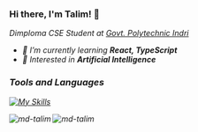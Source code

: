 ### Hi there, I'm Talim! 👋

<p><em>Dimploma CSE Student at <a href="https://gpindri.ac.in/">Govt. Polytechnic Indri</a></p>

- 🌱 I’m currently learning **React, TypeScript**
- 🧐 Interested in **Artificial Intelligence**

### Tools and Languages

[![My Skills](https://skillicons.dev/icons?i=react,next,typescript,tailwind,git,vercel,js,html,css,vite,github,vscode&perline=6)](https://skillicons.dev)

<div>
  <p><img align="left" src="https://github-readme-stats.vercel.app/api/top-langs?username=md-talim&show_icons=true&locale=en&layout=compact" alt="md-talim" /></p>
</div>
<div>
  <p><img align="center" src="https://github-readme-streak-stats.herokuapp.com/?user=md-talim&" alt="md-talim" /></p>
</div>
